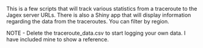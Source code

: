 This is a few scripts that will track various statistics from a traceroute to the Jagex server URLs. There is also a Shiny app that will display information regarding the data from the traceroutes. You can filter by region.

NOTE - Delete the traceroute_data.csv to start logging your own data. I have included mine to show a reference.
